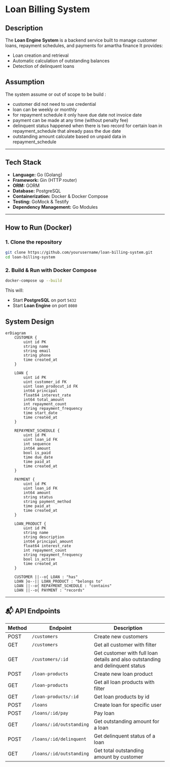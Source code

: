 # Loan Billing System

## Description
The **Loan Engine System** is a backend service built to manage customer loans, repayment schedules, and payments for amartha finance
It provides:
- Loan creation and retrieval
- Automatic calculation of outstanding balances
- Detection of delinquent loans

## Assumption
The system assume or out of scope to be build :
- customer did not need to use credential
- loan can be weekly or monthly
- for repayment schedule it only have due date not invoice date
- payment can be made at any time (without penalty fee)
- delinquent status happened when there is two record for certain loan in repayment_schedule that already pass the due date
- outstanding amount calculate based on unpaid data in repayment_schedule

---

## Tech Stack
- **Language:** Go (Golang)
- **Framework:** Gin (HTTP router)
- **ORM:** GORM
- **Database:** PostgreSQL
- **Containerization:** Docker & Docker Compose
- **Testing:** GoMock & Testify
- **Dependency Management:** Go Modules

---

## How to Run (Docker)
### 1. Clone the repository
```bash
git clone https://github.com/yourusername/loan-billing-system.git
cd loan-billing-system
```

### 2. Build & Run with Docker Compose
```bash
docker-compose up --build
```

This will:
- Start **PostgreSQL** on port `5432`
- Start **Loan Engine** on port `8080`

## System Design

```mermaid
erDiagram
    CUSTOMER {
        uint id PK
        string name
        string email
        string phone
        time created_at
    }

    LOAN {
        uint id PK
        uint customer_id FK
        uint loan_prodocut_id FK
        int64 principal
        float64 interest_rate
        int64 total_amount
        int repayment_count
        string repayment_frequency
        time start_date
        time created_at
    }

    REPAYMENT_SCHEDULE {
        uint id PK
        uint loan_id FK
        int sequence
        int64 amount
        bool is_paid
        time due_date
        time paid_at
        time created_at
    }

    PAYMENT {
        uint id PK
        uint loan_id FK
        int64 amount
        string status
        string payment_method
        time paid_at
        time created_at
    }

    LOAN_PRODUCT {
        uint id PK
        string name
        string description
        int64 principal_amount
        float64 interest_rate
        int repayment_count
        string repayment_frequency
        bool is_active
        time created_at
    }

    CUSTOMER ||--o{ LOAN : "has"
    LOAN }o--|| LOAN_PRODUCT : "belongs to"
    LOAN ||--o{ REPAYMENT_SCHEDULE : "contains"
    LOAN ||--o{ PAYMENT : "records"
```
---

## 📬 API Endpoints
| Method | Endpoint                 | Description                                                                    |
|--------|--------------------------|--------------------------------------------------------------------------------|
| POST   | `/customers`             | Create new customers                                                           |
| GET    | `/customers`             | Get all customer with filter                                                   |
| GET    | `/customers/:id`         | Get customer with full loan details and also outstanding and delinquent status |
| POST   | `/loan-products`         | Create new loan product                                                        |
| GET    | `/loan-products`         | Get all loan products with filter                                              |
| GET    | `/loan-products/:id`     | Get loan products by id                                                        |
| POST   | `/loans`                 | Create loan for specific user                                                  |
| POST   | `/loans/:id/pay`         | Pay loan                                                                       |
| GET    | `/loans/:id/outstanding` | Get outstanding amount for a loan                                              |
| POST   | `/loans/:id/delinquent`  | Get delinquent status of a loan                                                |
| GET    | `/loans/:id/outstanding` | Get total outstanding amount by customer                                       |

